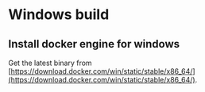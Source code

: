 # Windows build

## Install docker engine for windows

Get the latest binary from [https://download.docker.com/win/static/stable/x86_64/](https://download.docker.com/win/static/stable/x86_64/).
